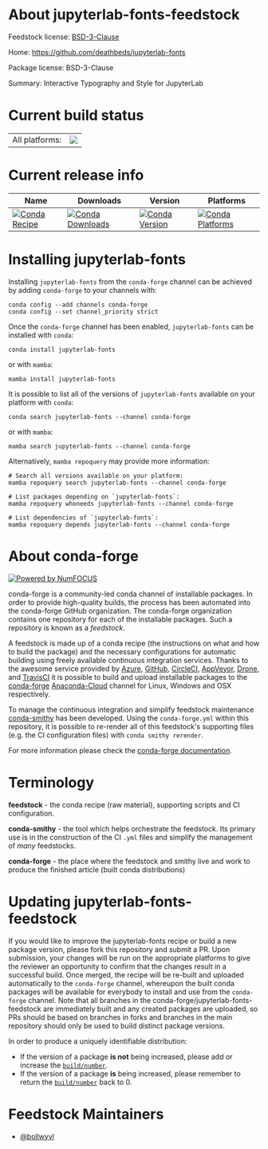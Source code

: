 About jupyterlab-fonts-feedstock
================================

Feedstock license: [BSD-3-Clause](https://github.com/conda-forge/jupyterlab-fonts-feedstock/blob/main/LICENSE.txt)

Home: https://github.com/deathbeds/jupyterlab-fonts

Package license: BSD-3-Clause

Summary: Interactive Typography and Style for JupyterLab

Current build status
====================


<table><tr><td>All platforms:</td>
    <td>
      <a href="https://dev.azure.com/conda-forge/feedstock-builds/_build/latest?definitionId=13645&branchName=main">
        <img src="https://dev.azure.com/conda-forge/feedstock-builds/_apis/build/status/jupyterlab-fonts-feedstock?branchName=main">
      </a>
    </td>
  </tr>
</table>

Current release info
====================

| Name | Downloads | Version | Platforms |
| --- | --- | --- | --- |
| [![Conda Recipe](https://img.shields.io/badge/recipe-jupyterlab--fonts-green.svg)](https://anaconda.org/conda-forge/jupyterlab-fonts) | [![Conda Downloads](https://img.shields.io/conda/dn/conda-forge/jupyterlab-fonts.svg)](https://anaconda.org/conda-forge/jupyterlab-fonts) | [![Conda Version](https://img.shields.io/conda/vn/conda-forge/jupyterlab-fonts.svg)](https://anaconda.org/conda-forge/jupyterlab-fonts) | [![Conda Platforms](https://img.shields.io/conda/pn/conda-forge/jupyterlab-fonts.svg)](https://anaconda.org/conda-forge/jupyterlab-fonts) |

Installing jupyterlab-fonts
===========================

Installing `jupyterlab-fonts` from the `conda-forge` channel can be achieved by adding `conda-forge` to your channels with:

```
conda config --add channels conda-forge
conda config --set channel_priority strict
```

Once the `conda-forge` channel has been enabled, `jupyterlab-fonts` can be installed with `conda`:

```
conda install jupyterlab-fonts
```

or with `mamba`:

```
mamba install jupyterlab-fonts
```

It is possible to list all of the versions of `jupyterlab-fonts` available on your platform with `conda`:

```
conda search jupyterlab-fonts --channel conda-forge
```

or with `mamba`:

```
mamba search jupyterlab-fonts --channel conda-forge
```

Alternatively, `mamba repoquery` may provide more information:

```
# Search all versions available on your platform:
mamba repoquery search jupyterlab-fonts --channel conda-forge

# List packages depending on `jupyterlab-fonts`:
mamba repoquery whoneeds jupyterlab-fonts --channel conda-forge

# List dependencies of `jupyterlab-fonts`:
mamba repoquery depends jupyterlab-fonts --channel conda-forge
```


About conda-forge
=================

[![Powered by
NumFOCUS](https://img.shields.io/badge/powered%20by-NumFOCUS-orange.svg?style=flat&colorA=E1523D&colorB=007D8A)](https://numfocus.org)

conda-forge is a community-led conda channel of installable packages.
In order to provide high-quality builds, the process has been automated into the
conda-forge GitHub organization. The conda-forge organization contains one repository
for each of the installable packages. Such a repository is known as a *feedstock*.

A feedstock is made up of a conda recipe (the instructions on what and how to build
the package) and the necessary configurations for automatic building using freely
available continuous integration services. Thanks to the awesome service provided by
[Azure](https://azure.microsoft.com/en-us/services/devops/), [GitHub](https://github.com/),
[CircleCI](https://circleci.com/), [AppVeyor](https://www.appveyor.com/),
[Drone](https://cloud.drone.io/welcome), and [TravisCI](https://travis-ci.com/)
it is possible to build and upload installable packages to the
[conda-forge](https://anaconda.org/conda-forge) [Anaconda-Cloud](https://anaconda.org/)
channel for Linux, Windows and OSX respectively.

To manage the continuous integration and simplify feedstock maintenance
[conda-smithy](https://github.com/conda-forge/conda-smithy) has been developed.
Using the ``conda-forge.yml`` within this repository, it is possible to re-render all of
this feedstock's supporting files (e.g. the CI configuration files) with ``conda smithy rerender``.

For more information please check the [conda-forge documentation](https://conda-forge.org/docs/).

Terminology
===========

**feedstock** - the conda recipe (raw material), supporting scripts and CI configuration.

**conda-smithy** - the tool which helps orchestrate the feedstock.
                   Its primary use is in the construction of the CI ``.yml`` files
                   and simplify the management of *many* feedstocks.

**conda-forge** - the place where the feedstock and smithy live and work to
                  produce the finished article (built conda distributions)


Updating jupyterlab-fonts-feedstock
===================================

If you would like to improve the jupyterlab-fonts recipe or build a new
package version, please fork this repository and submit a PR. Upon submission,
your changes will be run on the appropriate platforms to give the reviewer an
opportunity to confirm that the changes result in a successful build. Once
merged, the recipe will be re-built and uploaded automatically to the
`conda-forge` channel, whereupon the built conda packages will be available for
everybody to install and use from the `conda-forge` channel.
Note that all branches in the conda-forge/jupyterlab-fonts-feedstock are
immediately built and any created packages are uploaded, so PRs should be based
on branches in forks and branches in the main repository should only be used to
build distinct package versions.

In order to produce a uniquely identifiable distribution:
 * If the version of a package **is not** being increased, please add or increase
   the [``build/number``](https://docs.conda.io/projects/conda-build/en/latest/resources/define-metadata.html#build-number-and-string).
 * If the version of a package **is** being increased, please remember to return
   the [``build/number``](https://docs.conda.io/projects/conda-build/en/latest/resources/define-metadata.html#build-number-and-string)
   back to 0.

Feedstock Maintainers
=====================

* [@bollwyvl](https://github.com/bollwyvl/)


